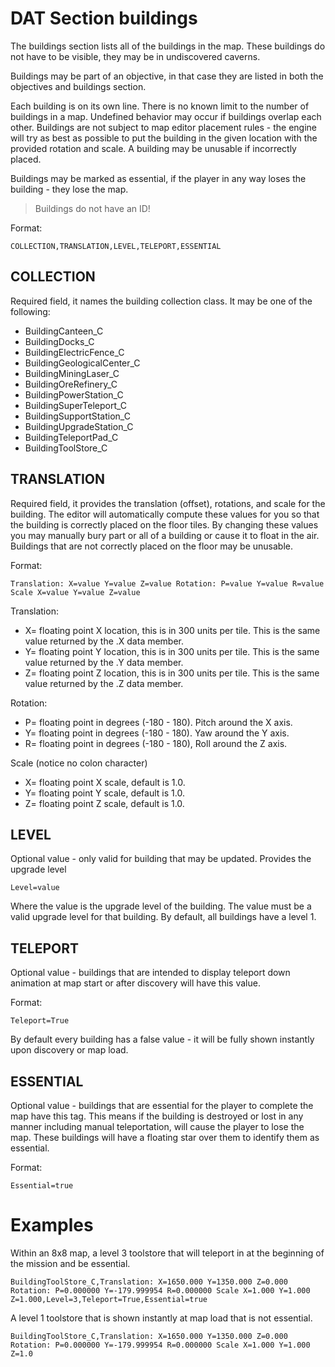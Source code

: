 # DAT Section buildings

The buildings section lists all of the buildings in the map. These buildings do not have to be visible, they may be in undiscovered caverns.

Buildings may be part of an objective, in that case they are listed in both the objectives and buildings section.

Each building is on its own line. There is no known limit to the number of buildings in a map. Undefined behavior may occur if buildings overlap each other. Buildings are not subject to map editor placement rules - the engine will try as best as possible to put the building in the given location with the provided rotation and scale. A building may be unusable if incorrectly placed.

Buildings may be marked as essential, if the player in any way loses the building - they lose the map.

> Buildings do not have an ID!

Format:
```
COLLECTION,TRANSLATION,LEVEL,TELEPORT,ESSENTIAL
```

## COLLECTION

Required field, it names the building collection class. It may be one of the following:

- BuildingCanteen_C
- BuildingDocks_C
- BuildingElectricFence_C
- BuildingGeologicalCenter_C
- BuildingMiningLaser_C
- BuildingOreRefinery_C
- BuildingPowerStation_C
- BuildingSuperTeleport_C
- BuildingSupportStation_C
- BuildingUpgradeStation_C
- BuildingTeleportPad_C
- BuildingToolStore_C


## TRANSLATION

Required field, it provides the translation (offset), rotations, and scale for the building. The editor will automatically compute these values for you so that the building is correctly placed on the floor tiles. By changing these values you may manually bury part or all of a building or cause it to float in the air. Buildings that are not correctly placed on the floor may be unusable.

Format:
```
Translation: X=value Y=value Z=value Rotation: P=value Y=value R=value Scale X=value Y=value Z=value
```

Translation:
- X= floating point X location, this is in 300 units per tile. This is the same value returned by the .X data member.
- Y= floating point Y location, this is in 300 units per tile. This is the same value returned by the .Y data member.
- Z= floating point Z location, this is in 300 units per tile. This is the same value returned by the .Z data member.

Rotation:
- P= floating point in degrees (-180 - 180). Pitch around the X axis.
- Y= floating point in degrees (-180 - 180). Yaw around the Y axis.
- R= floating point in degrees (-180 - 180), Roll around the Z axis.

Scale  (notice no colon character)
- X= floating point X scale, default is 1.0.
- Y= floating point Y scale, default is 1.0.
- Z= floating point Z scale, default is 1.0.

## LEVEL

Optional value - only valid for building that may be updated. Provides the upgrade level

```
Level=value
```

Where the value is the upgrade level of the building. The value must be a valid upgrade level for that building. By default, all buildings have a level 1.

## TELEPORT

Optional value - buildings that are intended to display teleport down animation at map start or after discovery will have this value.

Format:
```
Teleport=True
```

By default every building has a false value - it will be fully shown instantly upon discovery or map load.

## ESSENTIAL

Optional value - buildings that are essential for the player to complete the map have this tag. This means if the building is destroyed or lost in any manner including manual teleportation, will cause the player to lose the map. These buildings will have a floating star over them to identify them as essential.

Format:
```
Essential=true
```

# Examples

Within an 8x8 map, a level 3 toolstore that will teleport in at the beginning of the mission and be essential.

```
BuildingToolStore_C,Translation: X=1650.000 Y=1350.000 Z=0.000 Rotation: P=0.000000 Y=-179.999954 R=0.000000 Scale X=1.000 Y=1.000 Z=1.000,Level=3,Teleport=True,Essential=true
```

A level 1 toolstore that is shown instantly at map load that is not essential.

```
BuildingToolStore_C,Translation: X=1650.000 Y=1350.000 Z=0.000 Rotation: P=0.000000 Y=-179.999954 R=0.000000 Scale X=1.000 Y=1.000 Z=1.0
```
